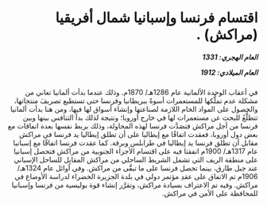 <h1 dir="rtl">اقتسام فرنسا وإسبانيا شمال أفريقيا (مراكش) .</h1>

<h5 dir="rtl">العام الهجري:  1331

العام الميلادي: 1912

</h5>

<p dir="rtl">في أعقاب الوحدة الألمانية عام 1286هـ/ 1870م. وذلك عندما بدأت ألمانيا تعاني من مشكلة عدم تملُّكها للمستعمرات أسوةً ببريطانيا وفرنسا حتى تستطيع تصريفَ منتجاتها، والحصول على المواد الخام اللازمة لصناعتها وإنشاء أسواق لها فيها، ومن هنا بدأت ألمانيا تتطلَّعُ للبحث عن مستعمرات لها في خارج أوروبا؛ ونتيجة لذلك بدأ التنافس بينها وبين فرنسا من أجل مراكش فتصَدَّت فرنسا لهذه المحاولة، وذلك بربط نفسها بعدة اتفاقات مع بعض دول أوروبا، فعقدت اتفاقًا مع إيطاليا على أن تطلق إيطاليا يد فرنسا في مراكش مقابل أن تطلق فرنسا يد إيطاليا في طرابلس وبرقة. كما عقدت فرنسا اتفاقًا مع إسبانيا عام 1317هـ/ 1900م اتفقتا فيه على اقتسام الأجزاء الجنوبية من مراكش فتحصل إسبانيا على منطقة الريف التي تشمل الشريط الساحلي من مراكش المقابِل للساحل الإسباني عند جبل طارق، بينما تحصل فرنسا على ما تبقَّى من مراكش. وفي أوائل عام 1324هـ/ 1906م تم الاتفاق على عقدِ مؤتمر دولي في بلدة الجزيرة الخضراء لدراسة الأوضاع في مراكش. وفيه تم الاعتراف بسيادة مراكش، وتقرَّر إنشاء قوة بوليسية من فرنسا وإسبانيا للمحافظة على الأمن في مراكش.</p></br>
